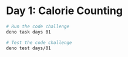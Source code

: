 # Day 1: Calorie Counting

```sh
# Run the code challenge
deno task days 01

# Test the code challenge
deno test days/01
```
